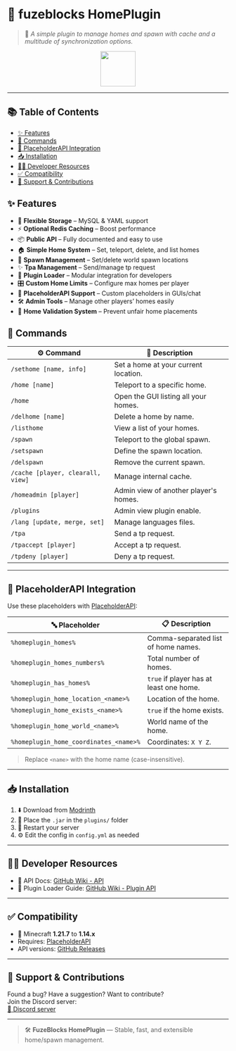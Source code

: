 # 🏡 fuzeblocks HomePlugin

> 🧩 *A simple plugin to manage homes and spawn with cache and a multitude of synchronization options.*

<div align="center">
  <img src="https://img.icons8.com/fluency/96/home.png" width="80" />
</div>

---

## 📚 Table of Contents

- [✨ Features](#-features)
- [🧾 Commands](#-commands)
- [🧩 PlaceholderAPI Integration](#-placeholderapi-integration)
- [📥 Installation](#-installation)
- [🧑‍💻 Developer Resources](#-developer-resources)
- [✅ Compatibility](#-compatibility)
- [🤝 Support & Contributions](#-support--contributions)

## ✨ Features

- 🔧 **Flexible Storage** – MySQL & YAML support  
- ⚡ **Optional Redis Caching** – Boost performance  
- 📦 **Public API** – Fully documented and easy to use  
- 🏠 **Simple Home System** – Set, teleport, delete, and list homes  
- 🧭 **Spawn Management** – Set/delete world spawn locations  
- ✨ **Tpa Management** – Send/manage tp request  
- 🧩 **Plugin Loader** – Modular integration for developers  
- 🎛️ **Custom Home Limits** – Configure max homes per player  
- 💬 **PlaceholderAPI Support** – Custom placeholders in GUIs/chat  
- 🛠️ **Admin Tools** – Manage other players’ homes easily  
- 🚫 **Home Validation System** – Prevent unfair home placements

## 🧾 Commands

| ⚙️ Command | 📝 Description |
|------------|----------------|
| `/sethome [name, info]` | Set a home at your current location. |
| `/home [name]` | Teleport to a specific home. |
| `/home` | Open the GUI listing all your homes. |
| `/delhome [name]` | Delete a home by name. |
| `/listhome` | View a list of your homes. |
| `/spawn` | Teleport to the global spawn. |
| `/setspawn` | Define the spawn location. |
| `/delspawn` | Remove the current spawn. |
| `/cache [player, clearall, view]` | Manage internal cache. |
| `/homeadmin [player]` | Admin view of another player's homes. |
| `/plugins` | Admin view plugin enable. |
| `/lang [update, merge, set]` | Manage languages files. |
| `/tpa` | Send a tp request. |
| `/tpaccept [player]` | Accept a tp request. |
| `/tpdeny [player]` | Deny a tp request. |


---

## 🧩 PlaceholderAPI Integration

Use these placeholders with [PlaceholderAPI](https://www.spigotmc.org/resources/placeholderapi.6245/):

| 🔤 Placeholder | 📋 Description |
|---------------|----------------|
| `%homeplugin_homes%` | Comma-separated list of home names. |
| `%homeplugin_homes_numbers%` | Total number of homes. |
| `%homeplugin_has_homes%` | `true` if player has at least one home. |
| `%homeplugin_home_location_<name>%` | Location of the home. |
| `%homeplugin_home_exists_<name>%` | `true` if the home exists. |
| `%homeplugin_home_world_<name>%` | World name of the home. |
| `%homeplugin_home_coordinates_<name>%` | Coordinates: `X Y Z`. |

> Replace `<name>` with the home name (case-insensitive).

---

## 📥 Installation

1. ⬇️ Download from [Modrinth](https://modrinth.com/plugin/homeplugin/versions)  
2. 📁 Place the `.jar` in the `plugins/` folder  
3. 🔁 Restart your server  
4. ⚙️ Edit the config in `config.yml` as needed

---

## 🧑‍💻 Developer Resources

- 📘 API Docs: [GitHub Wiki - API](https://github.com/fuzeblocks/HomePlugin/wiki)  
- 🔌 Plugin Loader Guide: [GitHub Wiki - Plugin API](https://github.com/fuzeblocks/HomePlugin/wiki/Plugin-API)

---

## ✅ Compatibility

- 🧩 Minecraft **1.21.7** to **1.14.x**
- Requires: [PlaceholderAPI](https://www.spigotmc.org/resources/placeholderapi.6245/)  
- API versions: [GitHub Releases](https://github.com/fuzeblocks/HomePlugin/releases)

---

## 🤝 Support & Contributions

Found a bug? Have a suggestion? Want to contribute?  
Join the Discord server:  
[🔗 Discord server](https://discord.gg/5zJyKz6Nfm)

---

> 🛠️ **FuzeBlocks HomePlugin** — Stable, fast, and extensible home/spawn management.
